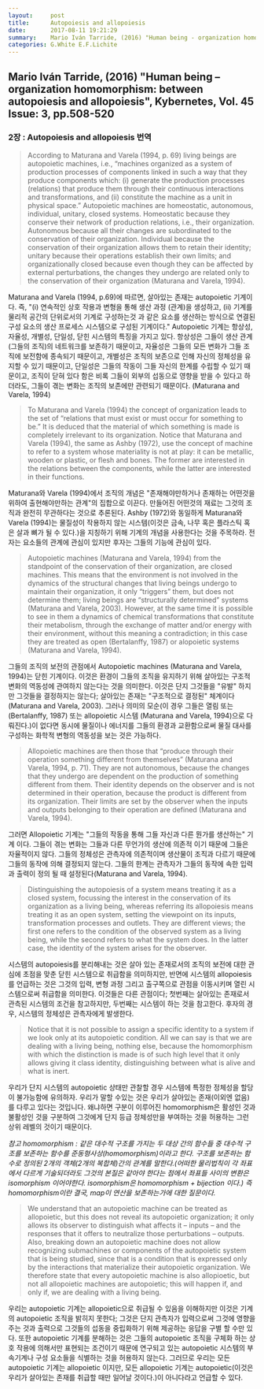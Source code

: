 ```yaml
---
layout:     post
title:      Autopoiesis and allopoiesis
date:       2017-08-11 19:21:29
summary:    Mario Iván Tarride, (2016) "Human being - organization homomorphism - between autopoiesis and allopoiesis", Kybernetes, Vol. 45 Issue. 3, pp.508-520 - 2장. Autopoiesis and allopoiesis 번역
categories: G.White E.F.Lichite
---
```

## Mario Iván Tarride, (2016) "Human being – organization homomorphism: between autopoiesis and allopoiesis", Kybernetes, Vol. 45 Issue: 3, pp.508-520
### 2장 : Autopoiesis and allopoiesis 번역

> According to Maturana and Varela (1994, p. 69) living beings are autopoietic machines, i.e., “machines organized as a system of production processes of components linked in such a way that they produce components which: (i) generate the production processes (relations) that produce them through their continuous interactions and transformations, and (ii) constitute the machine as a unit in physical space.” Autopoietic machines are homeostatic, autonomous, individual, unitary, closed systems. Homeostatic because they conserve their network of production relations, i.e., their organization. Autonomous because all their changes are subordinated to the conservation of their organization. Individual because the conservation of their organization allows them to retain their identity; unitary because their operations establish their own limits; and organizationally closed because even though they can be affected by external perturbations, the changes they undergo are related only to the conservation of their organization (Maturana and Varela, 1994).

Maturana and Varela (1994, p.69)에 따르면, 살아있는 존재는 autopoietic 기계이다. 즉, "(i) 연속적인 상호 작용과 변형을 통해 생산 과정 (관계)을 생성하고, (ii) 기계를 물리적 공간의 단위로서의 기계로 구성하는것 과 같은 요소를 생산하는 방식으로 연결된 구성 요소의 생산 프로세스 시스템으로 구성된 기계이다." Autopoietic 기계는 항상성, 자율성, 개별성, 단일성, 닫힌 시스템의 특징을 가지고 있다. 항상성은 그들이 생산 관계(그들의 조직)의 네트워크를 보존하기 때문이고, 자율성은 그들의 모든 변화가 그들 조직에 보전함에 종속되기 때문이고, 개별성은 조직의 보존으로 인해 자신의 정체성을 유지할 수 있기 때문이고, 단일성은 그들의 작동이 그들 자신의 한계를 수립할 수 있기 때문이고, 조직이 닫혀 있다 함은 비록 그들이 외부의 섭동으로 영향을 받을 수 있다고 하더라도, 그들이 겪는 변화는 조직의 보존에만 관련되기 때문이다. (Maturana and Varela, 1994)

> To Maturana and Varela (1994) the concept of organization leads to the set of “relations that must exist or must occur for something to be.” It is deduced that the material of which something is made is completely irrelevant to its organization. Notice that Maturana and Varela (1994), the same as Ashby (1972), use the concept of machine to refer to a system whose materiality is not at play: it can be metallic, wooden or plastic, or flesh and bones. The former are interested in the relations between the components, while the latter are interested in their functions.

Maturana와 Varela (1994)에서 조직의 개념은 "존재해야만하거나 존재하는 어떤것을 위하여 출현해야만하는 관계"의 집합으로 이끈다. 만들어진 어떤것의 재료는 그것의 조직과 완전히 무관하다는 것으로 추론된다. Ashby (1972)와 동일하게 Maturana와 Varela (1994)는 물질성이 작용하지 않는 시스템(이것은 금속, 나무 혹은 플라스틱 혹은 살과 뼈가 될 수 있다.)을 지칭하기 위해 기계의 개념을 사용한다는 것을 주목하라. 전자는 요소들의 관계에 관심이 있지만 후자는 그들의 기능에 관심이 있다.

> Autopoietic machines (Maturana and Varela, 1994) from the standpoint of the conservation of their organization, are closed machines. This means that the environment is not involved in the dynamics of the structural changes that living beings undergo to maintain their organization, it only “triggers” them, but does not determine them; living beings are “structurally determined” systems (Maturana and Varela, 2003). However, at the same time it is possible to see in them a dynamics of chemical transformations that constitute their metabolism, through the exchange of matter and/or energy with their environment, without this meaning a contradiction; in this case they are treated as open (Bertalanffy, 1987) or alopoietic systems (Maturana and Varela, 1994).

그들의 조직의 보전의 관점에서 Autopoietic machines (Maturana and Varela, 1994)는 닫힌  기계이다. 이것은 환경이 그들의 조직을 유지하기 위해 살아있는 구조적 변화의 역동성에 관여하지 않는다는 것을 의미한다. 이것은 단지 그것들을 "유발" 하지만 그것들을 결정하지는 않는다; 살아있는 존재는 "구조적으로 결정된" 체계이다(Maturana and Varela, 2003). 그러나 의미의 모순(이 경우 그들은 열림 또는 (Bertalanffy, 1987) 또는 allopoietic 시스템 (Maturana and Varela, 1994)으로 다뤄진다.)이 없다면 동시에 물질이나 에너지를 그들의 환경과 교환함으로써 물질 대사를 구성하는 화학적 변형의 역동성을 보는 것은 가능하다.

> Allopoietic machines are then those that “produce through their operation something different from themselves” (Maturana and Varela, 1994, p. 71). They are not autonomous, because the changes that they undergo are dependent on the production of something different from them. Their identity depends on the observer and is not determined in their operation, because the product is different from its organization. Their limits are set by the observer when the inputs and outputs belonging to their operation are defined (Maturana and Varela, 1994).

그러면 Allopoietic 기계는 "그들의 작동을 통해 그들 자신과 다른 뭔가를 생산하는" 기계 이다. 그들이 겪는 변화는 그들과 다른 무언가의 생산에 의존적 이기 때문에 그들은 자율적이지 않다. 그들의 정체성은 관측자에 의존적이며 생산물이 조직과 다르기 때문에 그들의 동작에 의해 결정되지 않는다. 그들의 한계는 관측자가 그들의 동작에 속한 입력과 출력이 정의 될 때 설정된다(Maturana and Varela, 1994).

> Distinguishing the autopoiesis of a system means treating it as a closed system, focussing the interest in the conservation of its organization as a living being, whereas referring its allopoiesis means treating it as an open system, setting the viewpoint on its inputs, transformation processes and outlets. They are different views; the first one refers to the condition of the observed system as a living being, while the second refers to what the system does. In the latter case, the identity of the system arises for the observer.

시스템의 autopoiesis를 분리해내는 것은 살아 있는 존재로서의 조직의 보전에 대한 관심에 초점을 맞춘 닫힌 시스템으로 취급함을 의미하지만, 반면에 시스템의 allopoiesis를 언급하는 것은 그것의 입력, 변형 과정 그리고 출구쪽으로 관점을 이동시키며 열린 시스템으로써 취급함을 의미한다. 이것들은 다른 관점이다; 첫번째는 살아있는 존재로서 관측된 시스템의 조건을 참고하지만, 두번째는 시스템이 하는 것을 참고한다. 후자의 경우, 시스템의 정체성은 관측자에게 발생한다.

> Notice that it is not possible to assign a specific identity to a system if we look only at its autopoietic condition. All we can say is that we are dealing with a living being, nothing else, because the homomorphism with which the distinction is made is of such high level that it only allows giving it class identity, distinguishing between what is alive and what is inert.

우리가 단지 시스템의 autopoietic 상태만 관찰할 경우 시스템에 특정한 정체성을 할당이 불가능함에 유의하자. 우리가 말할 수있는 것은 우리가 살아있는 존재(이외엔 없음)를 다루고 있다는 것입니다. 왜냐하면 구분이 이루어진 homomorphism은 활성인 것과 불활성인 것을 구분하여 그것에게 단지 등급 정체성만을 부여하는 것을 허용하는 그런 상위 레벨의 것이기 때문이다.

*참고 homomorphism : 같은 대수적 구조를 가지는 두 대상 간의 함수들 중 대수적 구조를 보존하는 함수를 준동형사상(homomorphism)이라고 한다. 구조를 보존하는 함수로 정의된 2개의 객체(2개의 복합체)간의 관계를 말한다.(어떠한 물리법칙이 각 좌표에서 다르게 기술되더라도 그것의 본질은 같아야 한다는 점에서 좌표들 사이의 변환은 isomorphism 이어야한다. isomorphism은 homomorphism + bijection 이다.) 즉 homomorphism이란 결국, map이 연산을 보존하는가에 대한 질문이다.*

> We understand that an autopoietic machine can be treated as allopoietic, but this does not reveal its autopoietic organization; it only allows its observer to distinguish what affects it – inputs – and the responses that it offers to neutralize those perturbations – outputs. Also, breaking down an autopoietic machine does not allow recognizing submachines or components of the autopoietic system that is being studied, since that is a condition that is expressed only by the interactions that materialize their autopoietic organization. We therefore state that every autopoietic machine is also allopioetic, but not all allopoietic machines are autopoietic; this will happen if, and only if, we are dealing with a living being.

우리는 autopoietic 기계는 allopoietic으로 취급될 수 있음을 이해하지만 이것은 기계의 autopoietic 조직을 밝히지 못한다; 그것은 단지 관측자가 입력으로써 그것에 영향을 주는 것과 출력으로 그것들의 섭동을 중립화하기 위해 제공하는 응답을 구별 할 수만 있다. 또한 autopoietic 기계를 분해하는 것은 그들의 autopoietic 조직을 구체화 하는 상호 작용에 의해서만 표현되는 조건이기 때문에 연구되고 있는 autopoietic 시스템의 부속기계나 구성 요소들을 식별하는 것을 허용하지 않는다. 그러므로 우리는 모든 autopoietic 기계는 allopoietic 이지만, 모든 allopoietic 기계는 autopoietic(이것은 우리가 살아있는 존재를 취급할 때만 일어날 것이다.)이 아니다라고 언급할 수 있다.